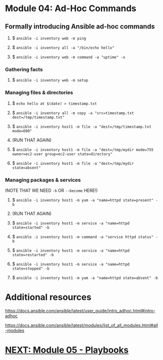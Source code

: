 # Module 04: Ad-Hoc Commands


## Formally introducing Ansible ad-hoc commands

1. $ `ansible -i inventory web -m ping`

1. $ `ansible -i inventory all -a "/bin/echo hello"`

1. $ `ansible -i inventory web -m command -a "uptime" -o`

### Gathering facts

1. $ `ansible -i inventory web -m setup`

### Managing files & directories

1. $ `echo hello at $(date) > timestamp.txt`

1. $ `ansible -i inventory all -m copy -a "src=timestamp.txt dest=/tmp/timestamp.txt"`

1. $ `ansible -i inventory host1 -m file -a "dest=/tmp/timestamp.txt mode=600"`

1. (RUN THAT AGAIN)

1. $ `ansible -i inventory host1 -m file -a "dest=/tmp/mydir mode=755 owner=ec2-user group=ec2-user state=directory"`

1. $ `ansible -i inventory host1 -m file -a "dest=/tmp/mydir state=absent"`

### Managing packages & services

(NOTE THAT WE NEED `-b` OR `--become` HERE!)

1. $ `ansible -i inventory host1 -m yum -a "name=httpd state=present" -b`

1. (RUN THAT AGAIN)

1. $ `ansible -i inventory host1 -m service -a "name=httpd state=started" -b`

1. $ `ansible -i inventory host1 -m command -a "service httpd status" -b`

1. $ `ansible -i inventory host1 -m service -a "name=httpd state=restarted" -b`

1. $ `ansible -i inventory host1 -m service -a "name=httpd state=stopped" -b`

1. $ `ansible -i inventory host1 -m yum -a "name=httpd state=absent" -b`


# Additional resources

https://docs.ansible.com/ansible/latest/user_guide/intro_adhoc.html#intro-adhoc

https://docs.ansible.com/ansible/latest/modules/list_of_all_modules.html#all-modules

# [NEXT: Module 05 - Playbooks](../Module%2005%20-%20Playbooks)
